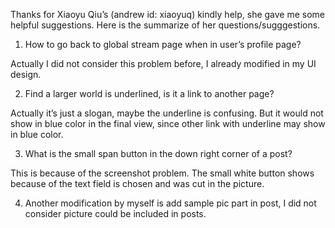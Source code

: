 Thanks for Xiaoyu Qiu’s (andrew id: xiaoyuq) kindly help, she gave me some helpful suggestions. Here is the summarize of her questions/sugggestions.

1. How to go back to global stream page when in user’s profile page?

Actually I did not consider this problem before, I already modified in my UI design.

2. Find a larger world is underlined, is it a link to another page?

Actually it’s just a slogan, maybe the underline is confusing. But it would not show in blue color in the final view, since other link with underline may show in blue color.

3. What is the small span button in the down right corner of a post?

This is because of the screenshot problem. The small white button shows because of the text field is chosen and was cut in the picture.

4. Another modification by myself is add sample pic part in post, I did not consider picture could be included in posts.
